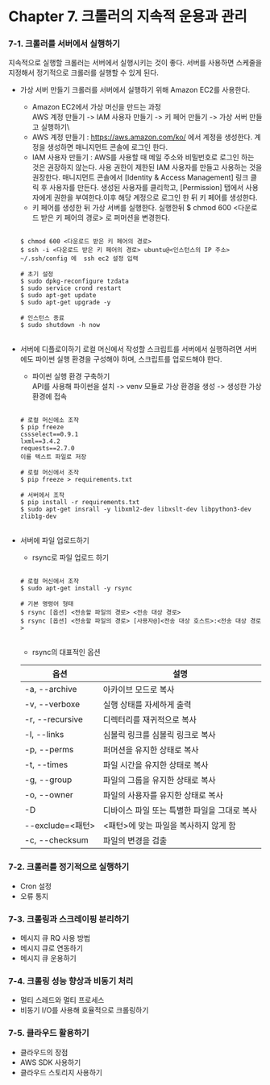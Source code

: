 # Chapter 7. 크롤러의 지속적 운용과 관리
### 7-1. 크롤러를 서버에서 실행하기
지속적으로 실행할 크롤러는 서버에서 실행시키는 것이 좋다. 서버를 사용하면 스케줄을 지정해서 정기적으로 크롤러를 실행할 수 있게 된다. 
* 가상 서버 만들기
크롤러를 서버에서 실행하기 위해 Amazon EC2를 사용한다. 
  * Amazon EC2에서 가상 머신을 만드는 과정\
  AWS 계정 만들기 -> IAM 사용자 만들기 -> 키 페어 만들기 -> 가상 서버 만들고 실행하기\
  * AWS 계정 만들기 : https://aws.amazon.com/ko/ 에서 계정을 생성한다. 계정을 생성하면 매니지먼트 콘솔에 로그인 한다.
  * IAM 사용자 만들기 : AWS를 사용할 때 메일 주소와 비밀번호로 로그인 하는 것은 권장하지 않는다. 사용 권한이 제한된 IAM 사용자를 만들고 사용하는 것을 권장한다. 매니지먼트 콘솔에서 [Identity & Access Management] 링크 클릭 후 사용자를 만든다. 생성된 사용자를 클리학고, [Permission] 탭에서 사용자에게 권한을 부여한다.이후 해당 계정으로 로그인 한 뒤 키 페어를 생성한다.
  * 키 페어를 생성한 뒤 가상 서버를 실행한다. 실행한뒤 $ chmod 600 <다운로드 받은 키 페어의 경로> 로 퍼머션을 변경한다.
  <pre>
  <code>
  $ chmod 600 <다운로드 받은 키 페어의 경로>
  $ ssh -i <다운로드 받은 키 페어의 경로> ubuntu@<인스턴스의 IP 주소>
  ~/.ssh/config 에  ssh ec2 설정 입력
  
  # 초기 설정
  $ sudo dpkg-reconfigure tzdata
  $ sudo service crond restart
  $ sudo apt-get update
  $ sudo apt-get upgrade -y
  
  # 인스턴스 종료
  $ sudo shutdown -h now
  </code>
  </pre>

* 서버에 디플로이하기
로컬 머신에서 작성할 스크립트를 서버에서 실행하려면 서버에도 파이썬 실행 환경을 구성해야 하며, 스크립트를 업로드해야 한다. 
  * 파이썬 실행 환경 구축하기\
  API를 사용해 파이썬을 설치 -> venv 모듈로 가상 환경을 생성 -> 생성한 가상 환경에 접속
  <pre>
  <code>
  # 로컬 머신에소 조작
  $ pip freeze
  cssselect==0.9.1
  lxml==3.4.2
  requests==2.7.0
  이를 텍스트 파일로 저장
  
  # 로컬 머신에서 조작
  $ pip freeze > requirements.txt
  
  # 서버에서 조작 
  $ pip install -r requirements.txt
  $ sudo apt-get insrall -y libxml2-dev libxslt-dev libpython3-dev zlib1g-dev
  </code>
  </pre>
  
* 서버에 파일 업로드하기
  * rsync로 파일 업로드 하기
  <pre>
  <code>
  # 로컬 머신에서 조작
  $ sudo apt-get install -y rsync

  # 기본 명령어 형태
  $ rsync [옵션] <전송할 파일의 경로> <전송 대상 경로>
  $ rsync [옵션] <전송할 파일의 경로> [사용자@]<전송 대상 호스트>:<전송 대상 경로>
  </code>
  </pre>
  
  * rsync의 대표적인 옵션
  
  |옵션|설명|
  |---|---|
  |-a, --archive|아카이브 모드로 복사|
  |-v, --verboxe|실행 상태를 자세하게 출력|
  |-r, --recursive|디렉터리를 재귀적으로 복사|
  |-l, --links|심볼릭 링크를 심볼릭 링크로 복사|
  |-p, --perms|퍼머션을 유지한 상태로 복사|
  |-t, --times|파일 시간을 유지한 상태로 복사|
  |-g, --group|파일의 그룹을 유지한 상태로 복사|
  |-o, --owner|파일의 사용자를 유지한 상태로 복사|
  |-D|디바이스 파일 또는 특별한 파일을 그대로 복사|
  |--exclude=\<패턴>|\<패턴>에 맞는 파일을 복사하지 않게 함|
  |-c, --checksum|파일의 변경을 검출|
  
### 7-2. 크롤러를 정기적으로 실행하기
* Cron 설정
* 오류 통지

### 7-3. 크롤링과 스크레이핑 분리하기
* 메시지 큐 RQ 사용 방법
* 메시지 큐로 연동하기
* 메시지 큐 운용하기

### 7-4. 크롤링 성능 향상과 비동기 처리
* 멀티 스레드와 멀티 프로세스
* 비동기 I/O를 사용해 효율적으로 크롤링하기

### 7-5. 클라우드 활용하기
* 클라우드의 장점
* AWS SDK 사용하기
* 클라우드 스토리지 사용하기
